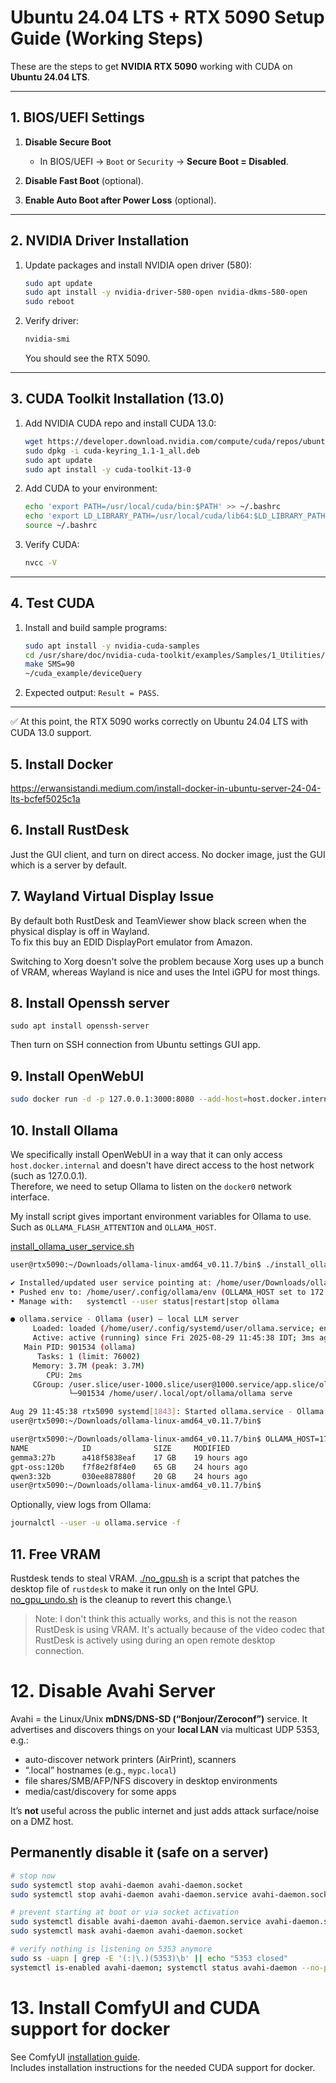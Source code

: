 # Ubuntu 24.04 LTS + RTX 5090 Setup Guide (Working Steps)

These are the steps to get **NVIDIA RTX 5090** working with CUDA on **Ubuntu 24.04 LTS**.

---

## 1. BIOS/UEFI Settings

1. **Disable Secure Boot**  
   - In BIOS/UEFI → `Boot` or `Security` → **Secure Boot = Disabled**.

2. **Disable Fast Boot** (optional).  
3. **Enable Auto Boot after Power Loss** (optional).

---

## 2. NVIDIA Driver Installation

1. Update packages and install NVIDIA open driver (580):
   ```bash
   sudo apt update
   sudo apt install -y nvidia-driver-580-open nvidia-dkms-580-open
   sudo reboot
   ```

2. Verify driver:
   ```bash
   nvidia-smi
   ```
   You should see the RTX 5090.

---

## 3. CUDA Toolkit Installation (13.0)

1. Add NVIDIA CUDA repo and install CUDA 13.0:
   ```bash
   wget https://developer.download.nvidia.com/compute/cuda/repos/ubuntu2404/x86_64/cuda-keyring_1.1-1_all.deb
   sudo dpkg -i cuda-keyring_1.1-1_all.deb
   sudo apt update
   sudo apt install -y cuda-toolkit-13-0
   ```

2. Add CUDA to your environment:
   ```bash
   echo 'export PATH=/usr/local/cuda/bin:$PATH' >> ~/.bashrc
   echo 'export LD_LIBRARY_PATH=/usr/local/cuda/lib64:$LD_LIBRARY_PATH' >> ~/.bashrc
   source ~/.bashrc
   ```

3. Verify CUDA:
   ```bash
   nvcc -V
   ```

---

## 4. Test CUDA

1. Install and build sample programs:
   ```bash
   sudo apt install -y nvidia-cuda-samples
   cd /usr/share/doc/nvidia-cuda-toolkit/examples/Samples/1_Utilities/deviceQuery
   make SMS=90
   ~/cuda_example/deviceQuery
   ```

2. Expected output: `Result = PASS`.

---

✅ At this point, the RTX 5090 works correctly on Ubuntu 24.04 LTS with CUDA 13.0 support.

## 5. Install Docker

https://erwansistandi.medium.com/install-docker-in-ubuntu-server-24-04-lts-bcfef5025c1a

## 6. Install RustDesk
Just the GUI client, and turn on direct access. No docker image, just the GUI which is a server by default.

## 7. Wayland Virtual Display Issue

By default both RustDesk and TeamViewer show black screen when the physical display is off in Wayland.\
To fix this buy an EDID DisplayPort emulator from Amazon.

Switching to Xorg doesn't solve the problem because Xorg uses up a bunch of VRAM, whereas Wayland is nice and uses the Intel iGPU for most things.

## 8. Install Openssh server

`sudo apt install openssh-server`

Then turn on SSH connection from Ubuntu settings GUI app.

## 9. Install OpenWebUI

```sh
sudo docker run -d -p 127.0.0.1:3000:8080 --add-host=host.docker.internal:host-gateway -v open-webui:/app/backend/data --name open-webui --restart always ghcr.io/open-webui/open-webui:v0.6.25
```

## 10. Install Ollama

We specifically install OpenWebUI in a way that it can only access `host.docker.internal` and doesn't have direct access to the host network (such as 127.0.0.1).\
Therefore, we need to setup Ollama to listen on the `docker0` network interface.

My install script gives important environment variables for Ollama to use. Such as `OLLAMA_FLASH_ATTENTION` and `OLLAMA_HOST`.

[install_ollama_user_service.sh](./install_ollama_user_service.sh)

```sh
user@rtx5090:~/Downloads/ollama-linux-amd64_v0.11.7/bin$ ./install_ollama_user_service.sh

✔ Installed/updated user service pointing at: /home/user/Downloads/ollama-linux-amd64_v0.11.7/bin/ollama
• Pushed env to: /home/user/.config/ollama/env (OLLAMA_HOST set to 172.17.0.1:11434)
• Manage with:   systemctl --user status|restart|stop ollama

● ollama.service - Ollama (user) – local LLM server
     Loaded: loaded (/home/user/.config/systemd/user/ollama.service; enabled; preset: enabled)
     Active: active (running) since Fri 2025-08-29 11:45:38 IDT; 3ms ago
   Main PID: 901534 (ollama)
      Tasks: 1 (limit: 76002)
     Memory: 3.7M (peak: 3.7M)
        CPU: 2ms
     CGroup: /user.slice/user-1000.slice/user@1000.service/app.slice/ollama.service
             └─901534 /home/user/.local/opt/ollama/ollama serve

Aug 29 11:45:38 rtx5090 systemd[1843]: Started ollama.service - Ollama (user) – local LLM server.
user@rtx5090:~/Downloads/ollama-linux-amd64_v0.11.7/bin$
```

```sh
user@rtx5090:~/Downloads/ollama-linux-amd64_v0.11.7/bin$ OLLAMA_HOST=172.17.0.1:11434 ./ollama list
NAME            ID              SIZE     MODIFIED     
gemma3:27b      a418f5838eaf    17 GB    19 hours ago    
gpt-oss:120b    f7f8e2f8f4e0    65 GB    24 hours ago    
qwen3:32b       030ee887880f    20 GB    24 hours ago    
user@rtx5090:~/Downloads/ollama-linux-amd64_v0.11.7/bin$
```

Optionally, view logs from Ollama:
```sh
journalctl --user -u ollama.service -f
```

## 11. Free VRAM

Rustdesk tends to steal VRAM. [./no_gpu.sh](./no_gpu.sh) is a script that patches the desktop file of `rustdesk` to make it run only on the Intel GPU.\
[no_gpu_undo.sh](./no_gpu_undo.sh) is the cleanup to revert this change.\
> Note: I don't think this actually works, and this is not the reason RustDesk is using VRAM. It's actually because of the video codec that RustDesk is actively using during an open remote desktop connection.

# 12. Disable Avahi Server

Avahi = the Linux/Unix **mDNS/DNS-SD (“Bonjour/Zeroconf”)** service. It advertises and discovers things on your **local LAN** via multicast UDP 5353, e.g.:

* auto-discover network printers (AirPrint), scanners
* “.local” hostnames (e.g., `mypc.local`)
* file shares/SMB/AFP/NFS discovery in desktop environments
* media/cast/discovery for some apps

It’s **not** useful across the public internet and just adds attack surface/noise on a DMZ host.

## Permanently disable it (safe on a server)

```bash
# stop now
sudo systemctl stop avahi-daemon avahi-daemon.socket
sudo systemctl stop avahi-daemon avahi-daemon.service avahi-daemon.socket

# prevent starting at boot or via socket activation
sudo systemctl disable avahi-daemon avahi-daemon.service avahi-daemon.socket
sudo systemctl mask avahi-daemon avahi-daemon.socket

# verify nothing is listening on 5353 anymore
sudo ss -uapn | grep -E '(:|\.)(5353)\b' || echo "5353 closed"
systemctl is-enabled avahi-daemon; systemctl status avahi-daemon --no-pager
```

# 13. Install ComfyUI and CUDA support for docker
See ComfyUI [installation guide](./install_comfyui.md).\
Includes installation instructions for the needed CUDA support for docker.
